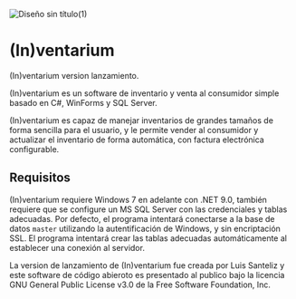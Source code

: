 ![Diseño sin título(1)](https://github.com/user-attachments/assets/945acd36-7e85-407a-a3c6-4883fbe4975f)


# (In)ventarium

(In)ventarium version lanzamiento. 

(In)ventarium es un software de inventario y venta al consumidor simple basado en C#, WinForms y SQL Server. 

(In)ventarium es capaz de manejar inventarios de grandes tamaños de forma sencilla para el usuario, y le permite vender al consumidor y actualizar el inventario de forma automática, con factura electrónica configurable.

## Requisitos

(In)ventarium requiere Windows 7 en adelante con .NET 9.0, también requiere que se configure un MS SQL Server con las credenciales y tablas adecuadas. Por defecto, el programa intentará conectarse a la base de datos `master` utilizando la autentificación de Windows, y sin encriptación SSL. El programa intentará crear las tablas adecuadas automáticamente al establecer una conexión al servidor.

La version de lanzamiento de (In)ventarium fue creada por Luis Santeliz y este software de código abieroto es presentado al publico bajo la licencia GNU General Public License v3.0 de la Free Software Foundation, Inc.
